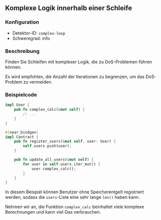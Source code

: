 
## Komplexe Logik innerhalb einer Schleife

### Konfiguration

* Detektor-ID: `complex-loop`
* Schweregrad: info

### Beschreibung

Finden Sie Schleifen mit komplexer Logik, die zu DoS-Problemen führen können.

Es wird empfohlen, die Anzahl der Iterationen zu begrenzen, um das DoS-Problem zu vermeiden.

### Beispielcode

```rust
impl User {
    pub fn complex_calc(&mut self) {
        // ...
    }
}

#[near_bindgen]
impl Contract {
    pub fn register_users(&mut self, user: User) {
        self.users.push(user);
    }

    pub fn update_all_users(&mut self) {
        for user in self.users.iter_mut() {
            user.complex_calc();
        }
    }
}
```

In diesem Beispiel können Benutzer ohne Speicherentgelt registriert werden, sodass die `users`-Liste eine sehr lange `len()` haben kann.

Nehmen wir an, die Funktion `complex_calc` beinhaltet viele komplexe Berechnungen und kann viel Gas verbrauchen.
